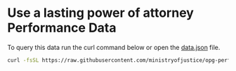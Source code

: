 # Use a lasting power of attorney Performance Data

To query this data run the curl command below or open the [data.json](data.json) file.

```bash
curl -fsSL https://raw.githubusercontent.com/ministryofjustice/opg-performance-data/main/src/_data/use_a_lasting_power_of_attorney_service/data.json
```

